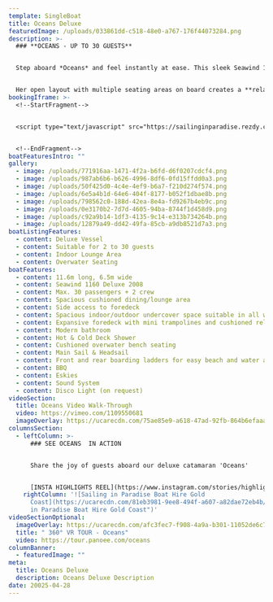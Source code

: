 ```yaml
---
template: SingleBoat
title: Oceans Deluxe
featuredImage: /uploads/033861dd-c518-48e0-a767-176f44073284.png
description: >-
  ### **O﻿CEANS - UP TO 30 GUESTS**


  Step aboard *Oceans* and feel instantly at ease. This sleek Seawind 1160 Deluxe catamaran offers the perfect balance of space and comfort, making her just as suited to intimate gatherings as she is to lively group celebrations.


  Her open layout with multiple seating areas on board creates a **relaxed, social atmosphere**. Whether you’re celebrating a milestone, popping the question, enjoying a family day out, or hosting a corporate event, *Oceans* sets the stage for memorable moments on the Gold Coast waters.
bookingIframe: >-
  <!--StartFragment-->


  <script type="text/javascript" src="https://sailinginparadise.rezdy.com/pluginJs?script=modal"></script> <a id="button-booking" class="button-booking rezdy rezdy-modal" href="https://sailinginparadise.rezdy.com/productsCalendar/279456?iframe=true" style="">Check Availability and BOOK NOW</a>


  <!--EndFragment-->
boatFeaturesIntro: ""
gallery:
  - image: /uploads/771916aa-1471-4f2a-b6fd-d6f0207cdcf4.png
  - image: /uploads/987ab6b6-b626-4996-8df6-0fd15ffdd0a3.png
  - image: /uploads/50f425d0-4c4e-4ef9-b6a7-f210d274f574.png
  - image: /uploads/6e5a4b1d-64e6-404f-8177-b052f1dbae8b.png
  - image: /uploads/798562c0-188d-42ea-8e4a-fd9267b4eb9c.png
  - image: /uploads/0e3170b2-7d7d-4605-94ba-8744f1d458d9.png
  - image: /uploads/c92a9b14-1df3-4135-9c14-e313b734264b.png
  - image: /uploads/12879a49-dd42-49fa-85cb-a9db8521d7a3.png
boatListingFeatures:
  - content: Deluxe Vessel
  - content: Suitable for 2 to 30 guests
  - content: Indoor Lounge Area
  - content: Overwater Seating
boatFeatures:
  - content: 11.6m long, 6.5m wide
  - content: Seawind 1160 Deluxe 2008
  - content: M﻿ax. 30 passengers + 2 crew
  - content: Spacious cushioned dining/lounge area
  - content: Side access to foredeck
  - content: Spacious indoor/outdoor undercover space suitable in all weather
  - content: Expansive foredeck with mini trampolines and cushioned relaxation area
  - content: Modern bathroom
  - content: Hot & Cold Deck Shower
  - content: Cushioned overwater bench seating
  - content: Main Sail & Headsail
  - content: Front and rear boarding ladders for easy beach and water access
  - content: BBQ
  - content: Eskies
  - content: Sound System
  - content: D﻿isco Light (on request)
videoSection:
  title: Oceans Video Walk-Through
  video: https://vimeo.com/1109550681
  imageOverlay: https://ucarecdn.com/75ae85e9-a618-47ad-92fb-864b6efaaa20/
columnsSection:
  - leftColumn: >-
      ### S﻿EE OCEANS  IN ACTION


      S﻿hare the joy of guests aboard our deluxe catamaran 'Oceans'


      [I﻿NSTA HIGHLIGHTS REEL](https://www.instagram.com/stories/highlights/17928120349525159/)
    rightColumn: '![Sailing in Paradise Boat Hire Gold
      Coast](https://ucarecdn.com/81eb3981-9ee8-494f-a607-a82dae72eb4b/ "Sailing
      in Paradise Boat Hire Gold Coast")'
videoSectionOptional:
  imageOverlay: https://ucarecdn.com/afc3fec7-f908-4a9a-b301-11052de6c71e/
  title: " 360° VR TOUR - Oceans"
  video: https://tour.panoee.com/oceans
columnBanner:
  - featuredImage: ""
meta:
  title: Oceans Deluxe
  description: Oceans Deluxe Description
date: 20025-04-28
---
```

